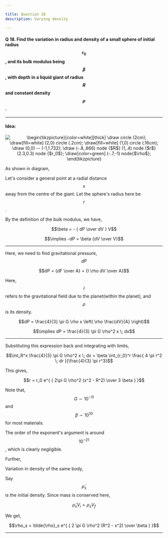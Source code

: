 ```yaml
---

title: Question 18
description: Varying density

---
```


<script src="https://cdn.mathjax.org/mathjax/latest/MathJax.js?config=TeX-AMS-MML_HTMLorMML" type="text/javascript"></script>

#### Q 18. Find the variation in radius and density of a small sphere of initial radius $$r_0$$, and its bulk modulus being $$\beta$$, with depth in a liquid giant of radius $$R$$ and constant density $$\rho$$.

---

#### Idea:

<p align="center"><img align="center" src="https://i.upmath.me/svg/%5Cbegin%7Btikzpicture%7D%5Bcolor%3Dwhite%5D%5Bthick%5D%0A%5Cdraw%20circle%20(2cm)%3B%0A%5Cdraw%5Bfill%3Dwhite%5D%20(2%2C0)%20circle%20(.2cm)%3B%0A%5Cdraw%5Bfill%3Dwhite%5D%20(1%2C0)%20circle%20(.16cm)%3B%0A%5Cdraw%20(0%2C0)%20--%20(-1%2C1.732)%3B%0A%5Cdraw%20(-.8%2C.866)%20node%20%7B%24R%24%7D%20(1%2C.4)%20node%20%7B%24r%24%7D%20(2.3%2C0.3)%20node%20%7B%24r_0%24%7D%3B%0A%5Cdraw%5Bcolor%3Dgreen%5D%20(-.7%2C-1)%20node%7B%24%5Crho%24%7D%3B%0A%5Cend%7Btikzpicture%7D%0A" alt="\begin{tikzpicture}[color=white][thick]
\draw circle (2cm);
\draw[fill=white] (2,0) circle (.2cm);
\draw[fill=white] (1,0) circle (.16cm);
\draw (0,0) -- (-1,1.732);
\draw (-.8,.866) node {$R$} (1,.4) node {$r$} (2.3,0.3) node {$r_0$};
\draw[color=green] (-.7,-1) node{$\rho$};
\end{tikzpicture}
" /></p>


As shown in diagram, 

Let's consider a general point at a radial distance $$x$$ away from the centre of the giant. Let the sphere's radius here be $$r$$.

By the definition of the bulk modulus, we have,

$$\beta = - { dP \over dV } V$$

$$\implies -dP = \beta {dV \over V}$$

---

Here, we need to find gravitational pressure, $$dP$$

$$dP = {dF \over A} = {I \rho dV \over A}$$

Here, $$I$$ refers to the gravitational field due to the planet(within the planet), and $$\rho$$ is its density.

$$dP = \frac{4}{3} \pi G \rho x \left( \rho \frac{dV}{A} \right)$$

$$\implies dP = \frac{4}{3} \pi G \rho^2 x \; dx$$

---

Substituting this expression back and integrating with limits,

$$\int_R^x \frac{4}{3} \pi G \rho^2 x \; dx = \beta \int_{r_0}^r \frac{ 4 \pi r^2 \; dr }{\frac{4}{3} \pi r^3}$$

This gives,

$$r = r_0 e^{ { 2\pi G \rho^2 (x^2 - R^2) \over 3 \beta } }$$

Note that, $$G \sim 10^{-11}$$ and $$\beta \sim 10^{10}$$ for most materials.

The order of the exponent's argument is around $$10^{-21}$$, which is clearly negligible.

Further, 

Variation in density of the same body,

Say $$\tilde{\rho}_s$$ is the initial density. Since mass is conserved here,

$$\tilde{\rho}_s V_i = \rho_s V_f$$

We get,

$$\rho_s = \tilde{\rho}_s e^{ { 2 \pi G \rho^2 (R^2 - x^2) \over \beta } }$$

---
